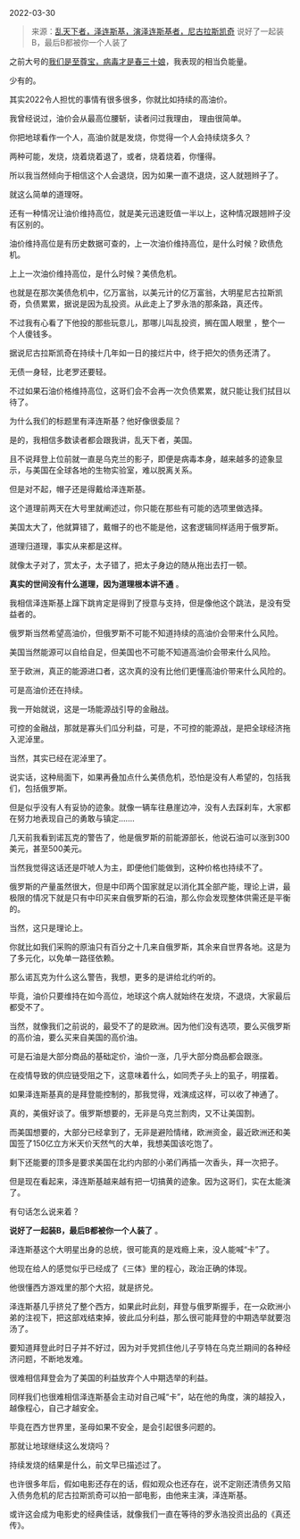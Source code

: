 2022-03-30

> 来源：[乱天下者，泽连斯基，演泽连斯基者，尼古拉斯凯奇](http://mp.weixin.qq.com/s?__biz=MzU3NDc5Nzc0NQ==&mid=2247514936&idx=1&sn=52598c538e0d0c5ed6dde275d789b758&chksm=fd2e19e6ca5990f04ccf3136357c8e9ccfec4f38aaa82faaf2b1ff751a2e5148cb46844b8306&scene=27#wechat_redirect)
> 说好了一起装B，最后B都被你一个人装了

之前大号的[我们是至尊宝，病毒才是春三十娘](http://mp.weixin.qq.com/s?__biz=MzU0MjYwNDU2Mw==&mid=2247504701&idx=1&sn=0ac4660981fd7e714b582c4e481f9eae&chksm=fb1abf41cc6d36575ef75a7ac0ed35b6b9951de2ccc7c7d90551744d3b863baf7127417a7556&scene=21#wechat_redirect)，我表现的相当负能量。  

  

少有的。  

  

其实2022令人担忧的事情有很多很多，你就比如持续的高油价。

  

我曾经说过，油价会从最高位腰斩，读者问过我理由， 理由很简单。  

  

你把地球看作一个人，高油价就是发烧，你觉得一个人会持续烧多久？

  

两种可能，发烧，烧着烧着退了，或者，烧着烧着，你懂得。

  

所以我当然倾向于相信这个人会退烧，因为如果一直不退烧，这人就翘辫子了。  

  

就这么简单的道理呀。  

  

还有一种情况让油价维持高位，就是美元迅速贬值一半以上，这种情况跟翘辫子没有区别的。  

  

油价维持高位是有历史数据可查的，上一次油价维持高位，是什么时候？欧债危机。  

  

上上一次油价维持高位，是什么时候？美债危机。

  

也就是在那次美债危机中，亿万富翁，以美元计的亿万富翁，大明星尼古拉斯凯奇，负债累累，据说是因为乱投资。从此走上了罗永浩的那条路，真还传。  

  

不过我有心看了下他投的那些玩意儿，那哪儿叫乱投资，搁在国人眼里 ，整个一个人傻钱多。  

  

据说尼古拉斯凯奇在持续十几年如一日的接烂片中，终于把欠的债务还清了。  

  

无债一身轻，比老罗还要轻。  

  

不过如果石油价格维持高位，这哥们会不会再一次负债累累，就只能让我们拭目以待了。  

  

为什么我们的标题里有泽连斯基？他好像很委屈？

  

是的，我相信多数读者都会跟我讲，乱天下者，美国。  

  

且不说拜登上位前就一直是乌克兰的影子，即便是病毒本身，越来越多的迹象显示，与美国在全球各地的生物实验室，难以脱离关系。  

  

但是对不起，帽子还是得戴给泽连斯基。

  

这个道理前两天在大号里就阐述过，你只能在那些有可能的选项里做选择。  

  

美国太大了，他就算错了，戴帽子的也不能是他，这套逻辑同样适用于俄罗斯。  

  

道理归道理，事实从来都是这样。  

  

就像太子对了，赏太子，太子错了，把太子身边的随从拖出去打一顿。

  

 **真实的世间没有什么道理，因为道理根本讲不通** 。  

  

我相信泽连斯基上蹿下跳肯定是得到了授意与支持，但是像他这个跳法，是没有受益者的。

  

俄罗斯当然希望高油价，但俄罗斯不可能不知道持续的高油价会带来什么风险。  

  

美国当然能源可以自给自足，但美国也不可能不知道高油价会带来什么风险。  

  

至于欧洲，真正的能源进口者，这次真的没有比他们更懂高油价带来什么风险的。

  

可是高油价还在持续。  

  

我一开始就说，这是一场能源战引导的金融战。  

  

可控的金融战，那就是寡头们瓜分利益，可是，不可控的能源战，是把全球经济拖入泥淖里。  

  

当然，其实已经在泥淖里了。

  

说实话，这种局面下，如果再叠加点什么美债危机，恐怕是没有人希望的，包括我们，包括俄罗斯。  

  

但是似乎没有人有妥协的迹象。就像一辆车往悬崖边冲，没有人去踩刹车，大家都在努力地表现自己的勇敢与镇定.......  

  

几天前我看到诺瓦克的警告了，他是俄罗斯的前能源部长，他说石油可以涨到300美元，甚至500美元。

  

当然我觉得这话还是吓唬人为主，即便他们能做到，这种价格也持续不了。  

  

俄罗斯的产量虽然很大，但是中印两个国家就足以消化其全部产能，理论上讲，最极限的情况下就是只有中印买来自俄罗斯的石油，那么你会发现整体供需还是平衡的。  

  

当然，这只是理论上。

  

你就比如我们采购的原油只有百分之十几来自俄罗斯，其余来自世界各地。这是为了多元化，以免单一路径依赖。  

  

那么诺瓦克为什么这么警告，我想，更多的是讲给北约听的。

  

毕竟，油价只要维持在如今高位，地球这个病人就始终在发烧，不退烧，大家最后都受不了。  

  

当然，就像我们之前说的，最受不了的是欧洲。因为他们没有选项，要么买俄罗斯的高价油，要么买来自美国的高价油。  

  

可是石油是大部分商品的基础定价，油价一涨，几乎大部分商品都会跟涨。  

  

在疫情导致的供应链受阻之下，这意味着什么，如同秃子头上的虱子，明摆着。  

  

如果泽连斯基真的是拜登能控制的，那我觉得，戏演成这样，可以收了神通了。

  

真的，美俄好谈了。俄罗斯想要的，无非是乌克兰割肉，又不让美国割。  

  

而美国想要的，大部分已经拿到了，无非是避险情绪，欧洲资金，最近欧洲还和美国签了150亿立方米天价天然气的大单，我想美国该吃饱了。

  

剩下还能要的顶多是要求美国在北约内部的小弟们再插一次香头，拜一次把子。

  

但是现在看起来，泽连斯基越来越有把一切搞黄的迹象。因为这哥们，实在太能演了。

  

有句话怎么说来着？  

  

 **说好了一起装B，最后B都被你一个人装了** 。

  

泽连斯基这个大明星出身的总统，很可能真的是戏瘾上来，没人能喊“卡”了。

  

他现在给人的感觉似乎已经成了《三体》里的程心，政治正确的体现。

  

他很懂西方游戏里的那个大招，就是挤兑。

  

泽连斯基几乎挤兑了整个西方，如果此时此刻，拜登与俄罗斯握手，在一众欧洲小弟的注视下，把这部戏结束掉，彼此瓜分利益，那么很可能拜登的中期选举就要泡汤了。  

  

要知道拜登此时日子并不好过，因为对手党抓住他儿子亨特在乌克兰期间的各种经济问题，不断地发难。  

  

很难相信拜登会为了美国的利益放弃个人中期选举的利益。  

  

同样我们也很难相信泽连斯基会主动对自己喊“卡”，站在他的角度，演的越投入，越像程心，自己才越安全。

  

毕竟在西方世界里，圣母如果不安全，是会引起很多问题的。

  

那就让地球继续这么发烧吗？  

  

持续发烧的结果是什么，前文早已描述过了。

  

也许很多年后，假如电影还存在的话，假如观众也还存在，说不定刚还清债务又陷入债务危机的尼古拉斯凯奇可以拍一部电影，由他来主演，泽连斯基。

  

或许这会成为电影史的经典佳话，就像我们一直在等待的罗永浩投资出品的《真还传》。

